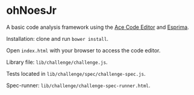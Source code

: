 # ohNoesJr

A basic code analysis framework using the [Ace Code Editor](http://ace.c9.io/) and [Esprima](http://esprima.org/).

Installation: clone and run ```bower install```.

Open ```index.html``` with your browser to access the code editor.

Library file: ```lib/challenge/challenge.js```.

Tests located in ```lib/challenge/spec/challenge-spec.js```.

Spec-runner: ```lib/challenge/challenge-spec-runner.html```.
